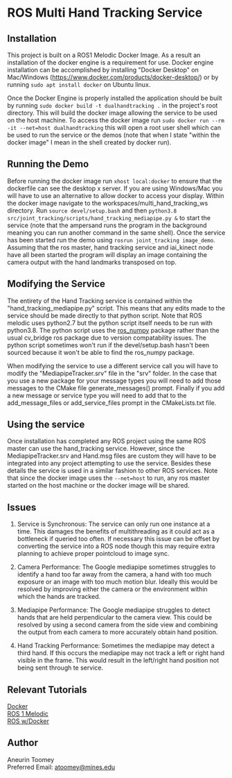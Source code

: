 # ROS Multi Hand Tracking Service

## Installation

This project is built on a ROS1 Melodic Docker Image. As a result an installation of the docker engine is a requirement for use. Docker engine installation can be accomplished by installing "Docker Desktop" on Mac/Windows (https://www.docker.com/products/docker-desktop/) or by running `sudo apt install docker` on Ubuntu linux.

Once the Docker Engine is properly installed the application should be built by running `sudo docker build -t dualhandtracking .` in the project's root directory. This will build the docker image allowing the service to be used on the host machine. To access the docker image run `sudo docker run --rm -it --net=host dualhandtracking` this will open a root user shell which can be used to run the service or the demos (note that when I state "within the docker image" I mean in the shell created by docker run).

## Running the Demo

Before running the docker image run `xhost local:docker` to ensure that the dockerfile can see the desktop x server. If you are using Windows/Mac you will have to use an alternative to allow docker to access your display. Within the docker image navigate to the workspaces/multi_hand_tracking_ws directory. Run `source devel/setup.bash` and then `python3.8 src/joint_tracking/scripts/hand_tracking_mediapipe.py &` to start the service (note that the ampersand runs the program in the background meaning you can run another command in the same shell). Once the service has been started run the demo using `rosrun joint_tracking image_demo`. Assuming that the ros master, hand tracking service and iai_kinect node have all been started the program will display an image containing the camera output with the hand landmarks transposed on top.

## Modifying the Service

The entirety of the Hand Tracking service is contained within the "hand_tracking_mediapipe.py" script. This means that any edits made to the service should be made directly to that python script. Note that ROS melodic uses python2.7 but the python script itself needs to be run with python3.8. The python script uses the [ros_numpy](https://github.com/eric-wieser/ros_numpy/tree/master) package rather than the usual cv_bridge ros package due to version compatability issues. The python script sometimes won't run if the devel/setup.bash hasn't been sourced because it won't be able to find the ros_numpy package.

When modifying the service to use a different service call you will have to modify the "MediapipeTracker.srv" file in the "srv" folder. In the case that you use a new package for your message types you will need to add those messages to the CMake file generate_messages() prompt. Finally if you add a new message or service type you will need to add that to the add_message_files or add_service_files prompt in the CMakeLists.txt file.

## Using the service

Once installation has completed any ROS project using the same ROS master can use the hand_tracking service. However, since the MediapipeTracker.srv and Hand.msg files are custom they will have to be integrated into any project attempting to use the service. Besides these details the service is used in a similar fashion to other ROS services. Note that since the docker image uses the `--net=host` to run, any ros master started on the host machine or the docker image will be shared.

## Issues

1. Service is Synchronous: The service can only run one instance at a time. This damages the benefits of multithreading as it could act as a bottleneck if queried too often. If necessary this issue can be offset by converting the service into a ROS node though this may require extra planning to achieve proper pointcloud to image sync.

2. Camera Performance: The Google mediapipe sometimes struggles to identify a hand too far away from the camera, a hand with too much exposure or an image with too much motion blur. Ideally this would be resolved by improving either the camera or the environment within which the hands are tracked.

3. Mediapipe Performance: The Google mediapipe struggles to detect hands that are held perpendicular to the camera view. This could be resolved by using a second camera from the side view and combining the output from each camera to more accurately obtain hand position.

4. Hand Tracking Performance: Sometimes the mediapipe may detect a third hand. If this occurs the mediapipe may not track a left or right hand visible in the frame. This would result in the left/right hand position not being sent through te service.

## Relevant Tutorials

[Docker](https://docs.docker.com/guides/get-started/)\
[ROS 1 Melodic](https://wiki.ros.org/ROS/Tutorials)\
[ROS w/Docker](https://wiki.ros.org/docker/Tutorials/Docker)

## Author
Aneurin Toomey\
Preferred Email: atoomey@mines.edu